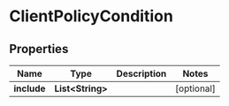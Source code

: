 

# ClientPolicyCondition


## Properties

| Name | Type | Description | Notes |
|------------ | ------------- | ------------- | -------------|
|**include** | **List&lt;String&gt;** |  |  [optional] |



